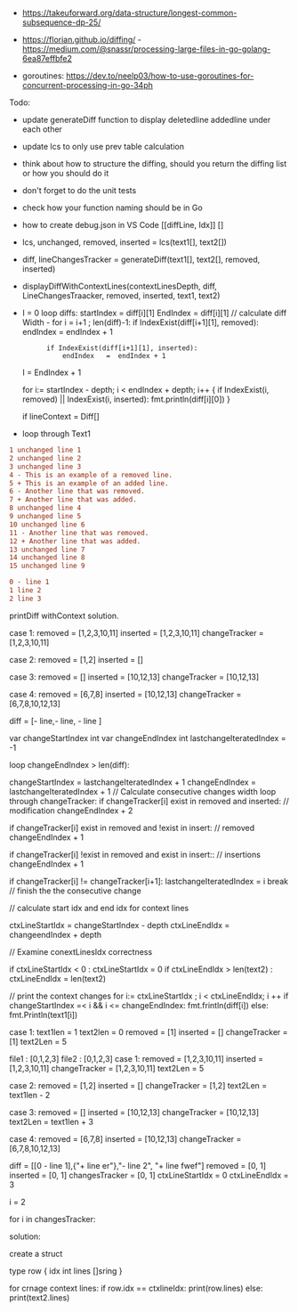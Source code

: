- https://takeuforward.org/data-structure/longest-common-subsequence-dp-25/
- https://florian.github.io/diffing/
-https://medium.com/@snassr/processing-large-files-in-go-golang-6ea87effbfe2

- goroutines: https://dev.to/neelp03/how-to-use-goroutines-for-concurrent-processing-in-go-34ph

Todo:
- update generateDiff function to display deletedline addedline under each other
- update lcs to only use prev table calculation
- think about how to structure the diffing, should you return the diffing list or how you should do it
- don't forget to do the unit tests
- check how your function naming should be in Go
- how to create debug.json in VS Code
[[diffLine, Idx]]
[]
- lcs, unchanged, removed, inserted = lcs(text1[], text2[])
- diff, lineChangesTracker = generateDiff(text1[], text2[], removed, inserted)
- displayDiffWithContextLines(contextLinesDepth, diff, LineChangesTraacker, removed, inserted, text1, text2)
- I = 0
loop diffs:
    startIndex = diff[i][1]
    EndIndex   = diff[i][1]
         // calculate diff Width
        - for i = i+1 ; len(diff)-1:
            if IndexExist(diff[i+1][1], removed):
                endIndex   =  endIndex + 1
            
            if IndexExist(diff[i+1][1], inserted):
                endIndex   =  endIndex + 1

    
    I = EndIndex + 1

    for i:= startIndex - depth; i < endIndex + depth; i++ {
        if IndexExist(i, removed) || IndexExist(i, inserted):
           fmt.println(diff[i][0])
    }
    
    if 
                lineContext =  Diff[]   
    <!-- startIndexOftheCurrentChange
    endIndexofOftheCurrentChange
   - get indexof current diffLine
   - calculateCurrentDiffContextLines(curentDiffLineIndex, lineChangesTracker, depth)
        startIndex =   currentDiffLineIndex - depth
        endIndex   =  currentDiffLineIndex + depth
        
        if startIndex == -1:
           startIndex = 0

        if endIndex > len(text1) - 1:
           endIndex = len(text1) -1   
        i = 0
        for {
           if currentDiffLineIndex + 1 = 
        } -->

- loop through Text1
    


```diff text
1 unchanged line 1
2 unchanged line 2
3 unchanged line 3
4 - This is an example of a removed line.
5 + This is an example of an added line.
6 - Another line that was removed.
7 + Another line that was added.
8 unchanged line 4
9 unchanged line 5
10 unchanged line 6
11 - Another line that was removed.
12 + Another line that was added.
13 unchanged line 7
14 unchanged line 8
15 unchanged line 9
```

```diff
0 - line 1
1 line 2 
2 line 3
```


printDiff withContext solution.

case 1:
removed = [1,2,3,10,11]
inserted = [1,2,3,10,11]
changeTracker = [1,2,3,10,11]

case 2:
removed = [1,2]
inserted = []

case 3:
removed = []
inserted = [10,12,13]
changeTracker = [10,12,13]

case 4:
removed = [6,7,8]
inserted = [10,12,13]
changeTracker = [6,7,8,10,12,13]


diff = [- line,- line, - line ]



var changeStartIndex int
var changeEndIndex int
lastchangeIteratedIndex = -1

loop changeEndIndex > len(diff):

changeStartIndex = lastchangeIteratedIndex + 1
changeEndIndex  = lastchangeIteratedIndex + 1
// Calculate consecutive changes width
loop through changeTracker:
   if changeTracker[i] exist in removed and inserted:
   // modification
   changeEndIndex + 2

   if changeTracker[i] exist in removed and !exist in insert:
   // removed
   changeEndIndex + 1

   if changeTracker[i] !exist in removed and exist in insert::
   // insertions
   changeEndIndex + 1

   if changeTracker[i] != changeTracker[i+1]:
      lastchangeIteratedIndex = i
      break
      // finish the the consecutive change

// calculate start idx and end idx for context lines

ctxLineStartIdx = changeStartIndex - depth
ctxLineEndIdx = changeendIndex + depth

// Examine conextLinesIdx correctness

if ctxLineStartIdx < 0  : ctxLineStartIdx = 0
if ctxLineEndIdx > len(text2) : ctxLineEndIdx = len(text2)

// print the context changes
for i:= ctxLineStartIdx ; i < ctxLineEndIdx; i ++
   if changeStartIndex =< i && i <= changeEndIndex:
      fmt.frintln(diff[i])
   else:
      fmt.Println(text1[i])


case 1:
text1len = 1
text2len = 0
removed = [1]
inserted = []
changeTracker = [1]
text2Len = 5


file1 : [0,1,2,3]
file2 : [0,1,2,3]
case 1:
removed = [1,2,3,10,11]
inserted = [1,2,3,10,11]
changeTracker = [1,2,3,10,11]
text2Len = 5



case 2:
removed = [1,2]
inserted = []
changeTracker = [1,2]
text2Len = text1len - 2

case 3:
removed = []
inserted = [10,12,13]
changeTracker = [10,12,13]
text2Len = text1len + 3

case 4:
removed = [6,7,8]
inserted = [10,12,13]
changeTracker = [6,7,8,10,12,13]






diff = [[0 - line 1],{"+ line er"},"- line 2", "+ line fwef"]
removed = [0, 1]
inserted = [0, 1]
changesTracker = [0, 1]
ctxLineStartIdx = 0 
ctxLineEndIdx = 3

i = 2


for i in changesTracker:


solution:

create a struct

type row {
   idx int
   lines []sring
}

for crnage context lines:
if row.idx == ctxlineIdx:
   print(row.lines)
else:
   print(text2.lines)   

